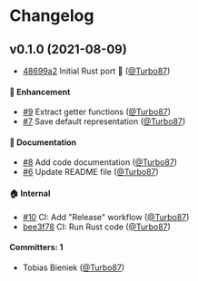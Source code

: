 # Changelog

## v0.1.0 (2021-08-09)

* [48699a2](https://github.com/Turbo87/hosted-git-info-rs/commit/48699a2) Initial Rust port :tada: ([@Turbo87](https://github.com/Turbo87))

#### :rocket: Enhancement
* [#9](https://github.com/Turbo87/hosted-git-info-rs/pull/9) Extract getter functions ([@Turbo87](https://github.com/Turbo87))
* [#7](https://github.com/Turbo87/hosted-git-info-rs/pull/7) Save default representation ([@Turbo87](https://github.com/Turbo87))

#### :memo: Documentation
* [#8](https://github.com/Turbo87/hosted-git-info-rs/pull/8) Add code documentation ([@Turbo87](https://github.com/Turbo87))
* [#6](https://github.com/Turbo87/hosted-git-info-rs/pull/6) Update README file ([@Turbo87](https://github.com/Turbo87))

#### :house: Internal
* [#10](https://github.com/Turbo87/hosted-git-info-rs/pull/10) CI: Add "Release" workflow ([@Turbo87](https://github.com/Turbo87))
* [bee3f78](https://github.com/Turbo87/hosted-git-info-rs/commit/bee3f78) CI: Run Rust code ([@Turbo87](https://github.com/Turbo87))

#### Committers: 1
- Tobias Bieniek ([@Turbo87](https://github.com/Turbo87))

